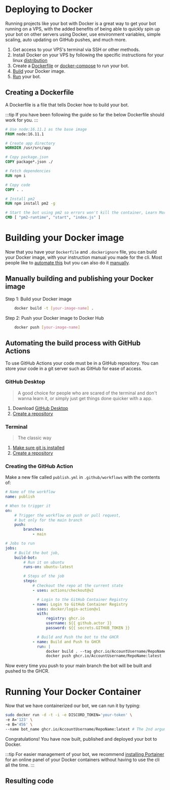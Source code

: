 # Deploying to Docker

Running projects like your bot with Docker is a great way to get your bot running on a VPS, with the added benefits of being able to quickly spin up your bot on other servers using Docker, use environment variables, simple scaling, auto updating on GitHub pushes, and much more.

1. Get access to your VPS's terminal via SSH or other methods.
2. Install Docker on your VPS by following the specific instructions for your linux [distribution](https://docs.docker.com/engine/install/#server)
3. Create a [Dockerfile](#creating-a-dockerfile) or [docker-compose](#creating-a-docker-compose-file) to run your bot.
4. [Build](#building-your-docker-image) your Docker image.
5. [Run](#running-your-docker-container) your bot.

## Creating a Dockerfile

A Dockerfile is a file that tells Docker how to build your bot.

:::tip
If you have been following the guide so far the below Dockerfile should work for you.
:::

```dockerfile
# Use node:16.11.1 as the base image
FROM node:16.11.1

# Create app directory
WORKDIR /usr/src/app

# Copy package.json
COPY package*.json ./

# Fetch dependencies
RUN npm i

# Copy code
COPY . .

# Install pm2
RUN npm install pm2 -g

# Start the bot using pm2 so errors won't kill the container, Learn More: https://discordjs.guide/improving-dev-environment/pm2.html#installation
CMD [ "pm2-runtime", "start", "index.js" ]
```

# Building your Docker image

<Definition content="A Docker image is a read-only template containing instructions for creating a container that can run on the Docker platform. It provides an easy way to package up applications and pre-configured server environments that you can use privately or publicly with other Docker users." />

Now that you have your `Dockerfile` and `.dockerignore` file, you can build your Docker image, with your instruction manual you made for the cli. Most people like to [automate this](#automating-the-build-process-with-github-actions) but you can also do it [manually](#manually-building-and-publishing-your-docker-image).

## Manually building and publishing your Docker image

Step 1: Build your Docker image

```bash
    docker build -t [your-image-name] .
```

Step 2: Push your Docker image to Docker Hub

```bash
    docker push [your-image-name]
```

## Automating the build process with GitHub Actions

<Definition content="GitHub Actions is a CI/CD platform that allows you to automate your build, test, and deployment pipelines. You can set up workflows to build and test each pull request that comes into your repository, for this example we will be using GitHub Actions to publish a Docker Image every push you do to your master branch." />

To use GitHub Actions your code must be in a GitHub repository.
You can store your code in a git server such as GitHub for ease of access.

### GitHub Desktop

> A good choice for people who are scared of the terminal and don't wanna learn it, or simply just get things done quicker with a app.

1. Download [GitHub Desktop](https://desktop.github.com/)
2. [Create a repository](https://docs.github.com/en/desktop/installing-and-configuring-github-desktop/overview/creating-your-first-repository-using-github-desktop)

### Terminal

> The classic way

1. [Make sure git is installed](https://github.com/git-guides/install-git)
2. [Create a repository](https://docs.github.com/en/get-started/quickstart/create-a-repo)

### Creating the GitHub Action

Make a new file called `publish.yml` in `.github/workflows` with the contents of:

```yml
# Name of the workflow
name: publish

# When to trigger it
on:
    # Trigger the workflow on push or pull request,
    # but only for the main branch
    push:
        branches:
            - main

# Jobs to run
jobs:
    # Build the bot job,
    build-bot:
        # Run it on ubuntu
        runs-on: ubuntu-latest

        # Steps of the job
        steps:
            # Checkout the repo at the current state
            - uses: actions/checkout@v2

              # Login to the GitHub Container Registry
            - name: Login to GitHub Container Registry
              uses: docker/login-action@v1
              with:
                  registry: ghcr.io
                  username: ${{ github.actor }}
                  password: ${{ secrets.GITHUB_TOKEN }}

              # Build and Push the bot to the GHCR
            - name: Build and Push to GHCR
              run: |
                  docker build . --tag ghcr.io/AccountUsername/RepoName:latest
                  docker push ghcr.io/AccountUsername/RepoName:latest
```

Now every time you push to your main branch the bot will be built and pushed to the GHCR.

# Running Your Docker Container

Now that we have containerized our bot, we can run it by typing:

```bash
sudo docker run -d -t -i -e DISCORD_TOKEN='your-token' \
-e A='123' \
-e B='456' \
--name bot_name ghcr.io/AccountUsername/RepoName:latest # The 2nd argument is the image location, we're expecting you followed the GitHub Actions instructions and published it to the GHCR
```

Congratulations! You have now built, published and deployed your bot to Docker.

:::tip
For easier management of your bot, we recommend [installing Portainer](https://docs.portainer.io/v/ce-2.9/start/install/server/docker/linux#deployment) for an online panel of your Docker containers without having to use the cli all the time.
:::

## Resulting code

<ResultingCode />

<!----------------- Links --------------->

[linode]: https://www.linode.com/
[digitalocean]: http://www.digitalocean.com/
[vultr]: https://www.vultr.com/
[amazon ec2]: https://aws.amazon.com/ec2/
